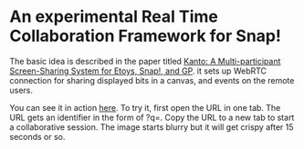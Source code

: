 # An experimental Real Time Collaboration Framework for Snap!

The basic idea is described in the paper titled [Kanto: A Multi-participant Screen-Sharing System for
Etoys, Snap!, and GP](http://www.vpri.org/pdf/kanto-framework.pdf). it sets up WebRTC connection for sharing displayed bits in a canvas, and events on the remote users.

You can see it in action [here](https://tinlizzie.org/kanto/snap). To try it, first open the URL in one tab. The URL gets an identifier in the form of ?q=. Copy the URL to a new tab to start a collaborative session. The image starts blurry but it will get crispy after 15 seconds or so.


